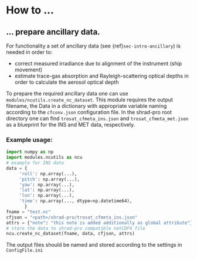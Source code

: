 # How to ...
## ... prepare ancillary data.
For functionality a set of ancillary data (see {ref}`sec-intro-ancillary`) is needed in order to:
 
   * correct measured irradiance due to alignment of the instrument (ship movement)
   * estimate trace-gas absorption and Rayleigh-scattering optical depths in order to calculate the aerosol optical depth

To prepare the required ancillary data one can use `modules/ncutils.create_nc_dataset`.
This module requires the output filename, the Data in a dictionary with appropriate variable naming according to the `cfconv.json` configuration file.
In the shrad-pro root directory one can find `trosat_cfmeta_ins.json` and `trosat_cfmeta_met.json` as a blueprint for the INS and MET data, respectively.

### Example usage:
   ```python
   import numpy as np
   import modules.ncutils as ncu
   # example for INS data
   data = {
        'roll': np.array(...),
        'pitch': np.array(...),
        'yaw': np.array(...),
        'lat': np.array(...),
        'lon': np.array(...),
        'time': np.array(..., dtype=np.datetime64),
          } 
   fname = "test.nc"
   cfjson = "<path>/shrad-pro/trosat_cfmeta_ins.json"
   attrs = {"note": "this note is added additionally as global attribute"}
   # store the data to shrad-pro compatible netCDF4 file
   ncu.create_nc_dataset(fname, data, cfjson, attrs)
   ```

The output files should be named and stored according to the settings in `ConfigFile.ini`

